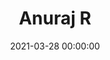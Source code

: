---
title: Anuraj R
date: 2021-03-28 00:00:00
twitter: anurajenp
links:
  - title: anurajrp.io/about/
    url: https://anurajrp.io/about/
---